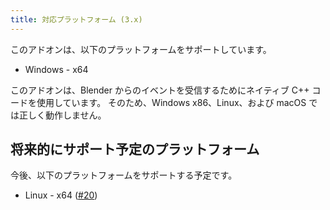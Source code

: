 ```yaml
---
title: 対応プラットフォーム (3.x)
---
```


このアドオンは、以下のプラットフォームをサポートしています。

- Windows - x64

このアドオンは、Blender からのイベントを受信するためにネイティブ C++ コードを使用しています。
そのため、Windows x86、Linux、および macOS では正しく動作しません。

## 将来的にサポート予定のプラットフォーム

今後、以下のプラットフォームをサポートする予定です。

- Linux - x64 ([#20](https://github.com/mika-f/blender-drag-and-drop/issues/20))
